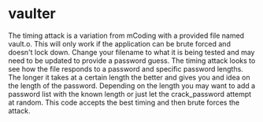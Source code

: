 # vaulter
The timing attack is a variation from mCoding with a provided file named vault.o.  This will only work if the application can be brute forced and doesn't lock down.  Change your filename to what it is being tested and may need to be updated to provide a password guess.  The timing attack looks to see how the file responds to a password and specific password lengths.  The longer it takes at a certain length the better and gives you and idea on the length of the password.  Depending on the length you may want to add a password list with the known length or just let the crack_password attempt at random.  This code accepts the best timing and then brute forces the attack.
